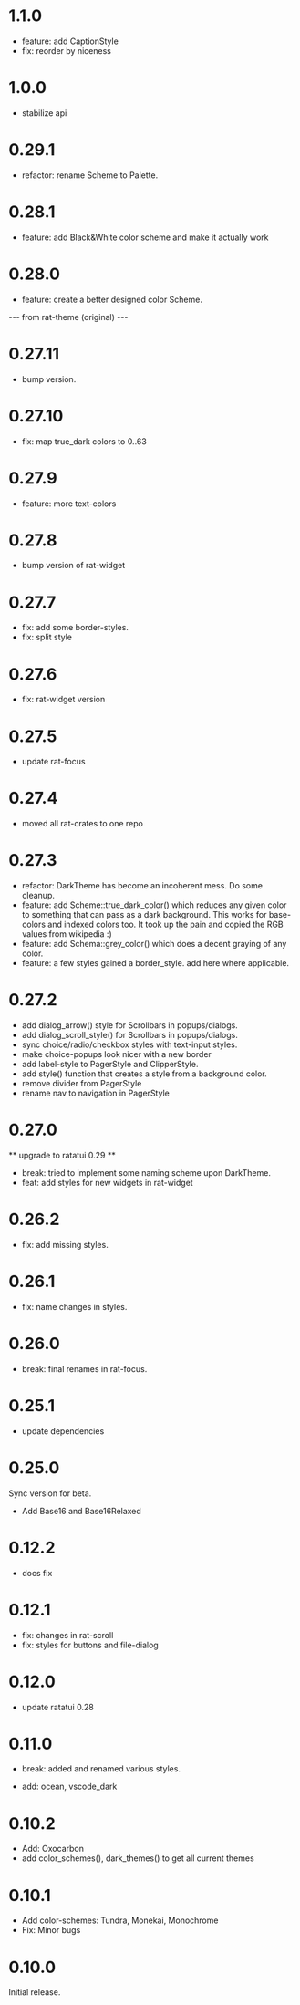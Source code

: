 # 1.1.0

* feature: add CaptionStyle
* fix: reorder by niceness

# 1.0.0

* stabilize api

# 0.29.1

* refactor: rename Scheme to Palette.

# 0.28.1

* feature: add Black&White color scheme and make it
  actually work

# 0.28.0

* feature: create a better designed color Scheme.

--- from rat-theme (original) ---

# 0.27.11

* bump version.

# 0.27.10

* fix: map true_dark colors to 0..63

# 0.27.9

* feature: more text-colors

# 0.27.8

* bump version of rat-widget

# 0.27.7

* fix: add some border-styles.
* fix: split style

# 0.27.6

* fix: rat-widget version

# 0.27.5

* update rat-focus

# 0.27.4

* moved all rat-crates to one repo

# 0.27.3

* refactor: DarkTheme has become an incoherent mess. Do some cleanup.
* feature: add Scheme::true_dark_color() which reduces any given color
  to something that can pass as a dark background. This works for
  base-colors and indexed colors too. It took up the pain and copied
  the RGB values from wikipedia :)
* feature: add Schema::grey_color() which does a decent graying of
  any color.
* feature: a few styles gained a border_style. add here where applicable.

# 0.27.2

* add dialog_arrow() style for Scrollbars in popups/dialogs.
* add dialog_scroll_style() for Scrollbars in popups/dialogs.
* sync choice/radio/checkbox styles with text-input styles.
* make choice-popups look nicer with a new border
* add label-style to PagerStyle and ClipperStyle.
* add style() function that creates a style from a background color.
* remove divider from PagerStyle
* rename nav to navigation in PagerStyle

# 0.27.0

** upgrade to ratatui 0.29 **

* break: tried to implement some naming scheme upon DarkTheme.
* feat: add styles for new widgets in rat-widget

# 0.26.2

* fix: add missing styles.

# 0.26.1

* fix: name changes in styles.

# 0.26.0

* break: final renames in rat-focus.

# 0.25.1

* update dependencies

# 0.25.0

Sync version for beta.

* Add Base16 and Base16Relaxed

# 0.12.2

* docs fix

# 0.12.1

* fix: changes in rat-scroll
* fix: styles for buttons and file-dialog

# 0.12.0

* update ratatui 0.28

# 0.11.0

* break: added and renamed various styles.

* add: ocean, vscode_dark

# 0.10.2

* Add: Oxocarbon
* add color_schemes(), dark_themes() to get all current themes

# 0.10.1

* Add color-schemes: Tundra, Monekai, Monochrome
* Fix: Minor bugs

# 0.10.0

Initial release. 
